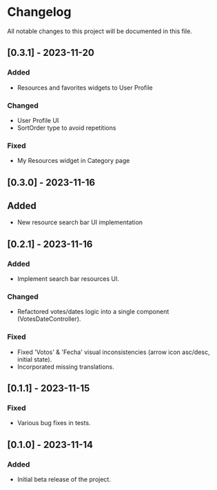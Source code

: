 # Changelog

All notable changes to this project will be documented in this file.


## [0.3.1] - 2023-11-20

### Added

- Resources and favorites widgets to User Profile

### Changed

- User Profile UI
- SortOrder type to avoid repetitions

### Fixed

- My Resources widget in Category page

## [0.3.0] - 2023-11-16

## Added

- New resource search bar UI implementation

## [0.2.1] - 2023-11-16


### Added

- Implement search bar resources UI.
  
### Changed

- Refactored votes/dates logic into a single component (VotesDateController).

### Fixed

- Fixed 'Votos' & 'Fecha' visual inconsistencies (arrow icon asc/desc, initial state).
- Incorporated missing translations.


## [0.1.1] - 2023-11-15

### Fixed

- Various bug fixes in tests.

## [0.1.0] - 2023-11-14

### Added

- Initial beta release of the project.
